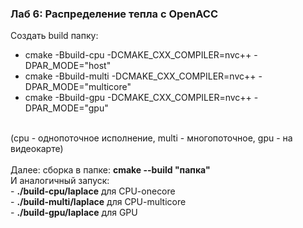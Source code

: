 <h3>Лаб 6: Распределение тепла с OpenACC</h3>

Создать build папку:
- cmake -Bbuild-cpu -DCMAKE_CXX_COMPILER=nvc++ -DPAR_MODE="host"
- cmake -Bbuild-multi -DCMAKE_CXX_COMPILER=nvc++ -DPAR_MODE="multicore"
- cmake -Bbuild-gpu -DCMAKE_CXX_COMPILER=nvc++ -DPAR_MODE="gpu"
</br>
(cpu - однопоточное исполнение, multi - многопоточное, gpu - на видеокарте)</br>
</br>
Далее: сборка в папке: <b>cmake --build "папка"</b></br>
И аналогичный запуск:</br>
- <b>./build-cpu/laplace</b> для CPU-onecore</br>
- <b>./build-multi/laplace</b> для CPU-multicore</br>
- <b>./build-gpu/laplace</b> для GPU</br>
